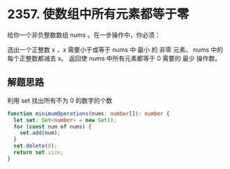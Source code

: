 # 2357. 使数组中所有元素都等于零

给你一个非负整数数组 nums 。在一步操作中，你必须：

选出一个正整数 x ，x 需要小于或等于 nums 中 最小 的 非零 元素。
nums 中的每个正整数都减去 x。
返回使 nums 中所有元素都等于 0 需要的 最少 操作数。

## 解题思路

利用 set 找出所有不为 0 的数字的个数

```ts
function minimumOperations(nums: number[]): number {
  let set: Set<number> = new Set();
  for (const num of nums) {
    set.add(num);
  }
  set.delete(0);
  return set.size;
}
```
